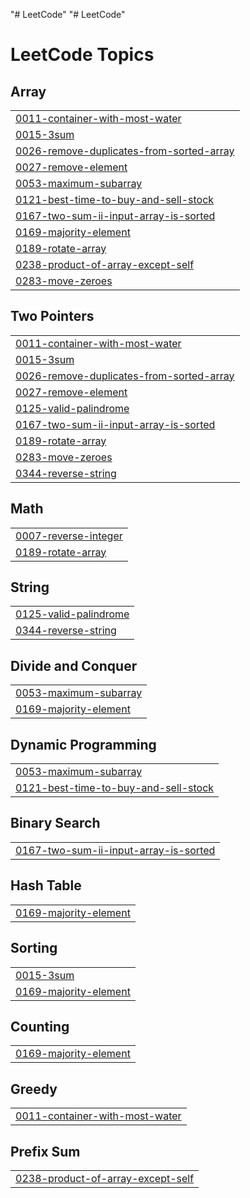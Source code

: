 "# LeetCode" 
"# LeetCode" 

<!---LeetCode Topics Start-->
# LeetCode Topics
## Array
|  |
| ------- |
| [0011-container-with-most-water](https://github.com/BharathHM1818/LeetCode/tree/master/0011-container-with-most-water) |
| [0015-3sum](https://github.com/BharathHM1818/LeetCode/tree/master/0015-3sum) |
| [0026-remove-duplicates-from-sorted-array](https://github.com/BharathHM1818/LeetCode/tree/master/0026-remove-duplicates-from-sorted-array) |
| [0027-remove-element](https://github.com/BharathHM1818/LeetCode/tree/master/0027-remove-element) |
| [0053-maximum-subarray](https://github.com/BharathHM1818/LeetCode/tree/master/0053-maximum-subarray) |
| [0121-best-time-to-buy-and-sell-stock](https://github.com/BharathHM1818/LeetCode/tree/master/0121-best-time-to-buy-and-sell-stock) |
| [0167-two-sum-ii-input-array-is-sorted](https://github.com/BharathHM1818/LeetCode/tree/master/0167-two-sum-ii-input-array-is-sorted) |
| [0169-majority-element](https://github.com/BharathHM1818/LeetCode/tree/master/0169-majority-element) |
| [0189-rotate-array](https://github.com/BharathHM1818/LeetCode/tree/master/0189-rotate-array) |
| [0238-product-of-array-except-self](https://github.com/BharathHM1818/LeetCode/tree/master/0238-product-of-array-except-self) |
| [0283-move-zeroes](https://github.com/BharathHM1818/LeetCode/tree/master/0283-move-zeroes) |
## Two Pointers
|  |
| ------- |
| [0011-container-with-most-water](https://github.com/BharathHM1818/LeetCode/tree/master/0011-container-with-most-water) |
| [0015-3sum](https://github.com/BharathHM1818/LeetCode/tree/master/0015-3sum) |
| [0026-remove-duplicates-from-sorted-array](https://github.com/BharathHM1818/LeetCode/tree/master/0026-remove-duplicates-from-sorted-array) |
| [0027-remove-element](https://github.com/BharathHM1818/LeetCode/tree/master/0027-remove-element) |
| [0125-valid-palindrome](https://github.com/BharathHM1818/LeetCode/tree/master/0125-valid-palindrome) |
| [0167-two-sum-ii-input-array-is-sorted](https://github.com/BharathHM1818/LeetCode/tree/master/0167-two-sum-ii-input-array-is-sorted) |
| [0189-rotate-array](https://github.com/BharathHM1818/LeetCode/tree/master/0189-rotate-array) |
| [0283-move-zeroes](https://github.com/BharathHM1818/LeetCode/tree/master/0283-move-zeroes) |
| [0344-reverse-string](https://github.com/BharathHM1818/LeetCode/tree/master/0344-reverse-string) |
## Math
|  |
| ------- |
| [0007-reverse-integer](https://github.com/BharathHM1818/LeetCode/tree/master/0007-reverse-integer) |
| [0189-rotate-array](https://github.com/BharathHM1818/LeetCode/tree/master/0189-rotate-array) |
## String
|  |
| ------- |
| [0125-valid-palindrome](https://github.com/BharathHM1818/LeetCode/tree/master/0125-valid-palindrome) |
| [0344-reverse-string](https://github.com/BharathHM1818/LeetCode/tree/master/0344-reverse-string) |
## Divide and Conquer
|  |
| ------- |
| [0053-maximum-subarray](https://github.com/BharathHM1818/LeetCode/tree/master/0053-maximum-subarray) |
| [0169-majority-element](https://github.com/BharathHM1818/LeetCode/tree/master/0169-majority-element) |
## Dynamic Programming
|  |
| ------- |
| [0053-maximum-subarray](https://github.com/BharathHM1818/LeetCode/tree/master/0053-maximum-subarray) |
| [0121-best-time-to-buy-and-sell-stock](https://github.com/BharathHM1818/LeetCode/tree/master/0121-best-time-to-buy-and-sell-stock) |
## Binary Search
|  |
| ------- |
| [0167-two-sum-ii-input-array-is-sorted](https://github.com/BharathHM1818/LeetCode/tree/master/0167-two-sum-ii-input-array-is-sorted) |
## Hash Table
|  |
| ------- |
| [0169-majority-element](https://github.com/BharathHM1818/LeetCode/tree/master/0169-majority-element) |
## Sorting
|  |
| ------- |
| [0015-3sum](https://github.com/BharathHM1818/LeetCode/tree/master/0015-3sum) |
| [0169-majority-element](https://github.com/BharathHM1818/LeetCode/tree/master/0169-majority-element) |
## Counting
|  |
| ------- |
| [0169-majority-element](https://github.com/BharathHM1818/LeetCode/tree/master/0169-majority-element) |
## Greedy
|  |
| ------- |
| [0011-container-with-most-water](https://github.com/BharathHM1818/LeetCode/tree/master/0011-container-with-most-water) |
## Prefix Sum
|  |
| ------- |
| [0238-product-of-array-except-self](https://github.com/BharathHM1818/LeetCode/tree/master/0238-product-of-array-except-self) |
<!---LeetCode Topics End-->